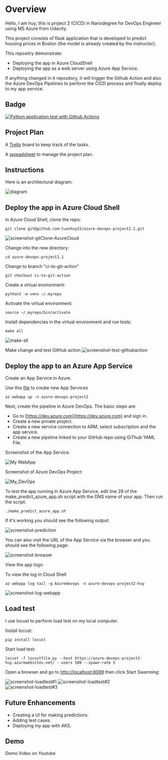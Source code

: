# Overview

Hello, I am huy, this is project 2 (CICD) in Nanodegree for DevOps Engineer using MS Azure from Udacity.

This project consists of flask application that is developed to predict housing prices in Boston (the model is already created by the instructor). 

This repositry demonstrate:
- Deploying the app in Azure CloudShell
- Deploying the app as a web server using Azure App Service.

If anything changed in it repository,  it will trigger the Github Action and also the Azure DevOps Pipelines to perform the CICD process and finally deploy to my app service.

## Badge

[![Python application test with Github Actions](https://github.com/tuanhuy33/azure-devops-project2.1/actions/workflows/pythonapp.yml/badge.svg)](https://github.com/tuanhuy33/azure-devops-project2.1/actions/workflows/pythonapp.yml)

## Project Plan

A [Trello](https://trello.com/invite/b/u1T4UgNP/ATTI359c6c9fd0512a2b642617ff36974207E886B257/huy-bui) board to keep track of the tasks.

A [spreadsheet](project-schedule-h.xlsx) to manage the project plan.

## Instructions

Here is an architectural diagram:

![diagram](https://github.com/tuanhuy33/azure-devops-project2.1/blob/main/image/a.png)

## Deploy the app in Azure Cloud Shell

In Azure Cloud Shell, clone the repo:
```
git clone git@github.com:tuanhuy33/azure-devops-project2.1.git
```
![screenshot-gitClone-AzureCloud](https://github.com/tuanhuy33/azure-devops-project2.1/blob/main/image/ssh-clone.png)


Change into the new directory:
```
cd azure-devops-project2.1
```

Change to branch "ci-to-git-action"

```
git checkout ci-to-git-action
```

Create a virtual environment:
```
python3 -m venv ~/.myrepo
```

Activate the virtual environment:
```
source ~/.myrepo/bin/activate
```

Install dependencies in the virtual environment and run tests:
```
make all
```
![make-all](https://github.com/tuanhuy33/azure-devops-project2.1/blob/main/image/python3.png)

Make change and test GitHub action
![screenshot-test-githubaction](https://github.com/tuanhuy33/azure-devops-project2.1/blob/main/image/git_action.png)

## Deploy the app to an Azure App Service

Create an App Service in Azure. 

Use this [file](https://github.com/tuanhuy33/azure-devops-project2.1/blob/main/commands.sh) to create new App Services

```
az webapp up -n azure-devops-project2
```

Next, create the pipeline in Azure DevOps. The basic steps are:

- Go to [https://dev.azure.com](https://dev.azure.com) and sign in.
- Create a new private project.
- Create a new service connection to ARM, select subscription and the app service.
- Create a new pipeline linked to your GitHub repo using GiThub YAML File.

Screenshot of the App Service:

![My WebApp](https://github.com/tuanhuy33/azure-devops-project2.1/blob/main/image/web_app.png)

Screenshot of Azure DevOps Project:

![My_DevOps](https://github.com/tuanhuy33/azure-devops-project2.1/blob/main/image/azure_devops..png)

To test the app running in Azure App Service, edit line 28 of the make_predict_azure_app.sh script with the DNS name of your app. Then run the script:
```
./make_predict_azure_app.sh 
```

If it's working you should see the following output:

![screenshot-prediction](https://github.com/tuanhuy33/azure-devops-project2.1/blob/main/image/b.png)

You can also visit the URL of the App Service via the browser and you should see the following page:

![screenshot-browser](https://github.com/tuanhuy33/azure-devops-project2.1/blob/main/image/app.png)

View the app logs:

To view the log in Cloud Shell
```
az webapp log tail -g Azuredevops -n azure-devops-project2-huy
```
![screenshot-log-webapp](https://github.com/tuanhuy33/azure-devops-project2.1/blob/main/image/log_trail.png)


> 

## Load test

I use locust to perform load test on my local computer. 

Install locust:
```
pip install locust
```

Start load test:
```
locust -f locustfile.py --host https://azure-devops-project2-huy.azurewebsites.net/ --users 500 --spawn-rate 5 
```
Open a browser and go to [http://localhost:8089](http://localhost:8089) then click Start Swarming:

![screenshot-loadtest#1](https://github.com/tuanhuy33/azure-devops-project2.1/blob/main/image/run_locust.png)
![screenshot-loadtest#2](https://github.com/tuanhuy33/azure-devops-project2.1/blob/main/image/locust_localhost.png)
![screenshot-loadtest#3](https://github.com/tuanhuy33/azure-devops-project2.1/blob/main/image/chart_locust.png)

## Future Enhancements
- Creating a UI for making predictions.
- Adding test cases.
- Deploying my app with AKS.

## Demo 
Demo Video on Youtube 

